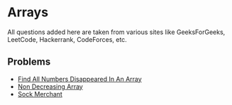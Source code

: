 # Arrays
All questions added here are taken from various sites like GeeksForGeeks, LeetCode, Hackerrank, CodeForces, etc.

## Problems
- [Find All Numbers Disappeared In An Array](https://github.com/srsandy/Data-Structures-and-Algorithms-in-Java-2nd-Edition-by-Robert-Lafore/tree/master/Practice%20Problems/Arrays/Find%20All%20Numbers%20Disappeared%20In%20An%20Array)
- [Non Decreasing Array](https://github.com/srsandy/Data-Structures-and-Algorithms-in-Java-2nd-Edition-by-Robert-Lafore/tree/master/Practice%20Problems/Arrays/Non%20Decreasing%20Array)
- [Sock Merchant](https://github.com/srsandy/Data-Structures-and-Algorithms-in-Java-2nd-Edition-by-Robert-Lafore/tree/master/Practice%20Problems/Arrays/Sock%20Merchant)
